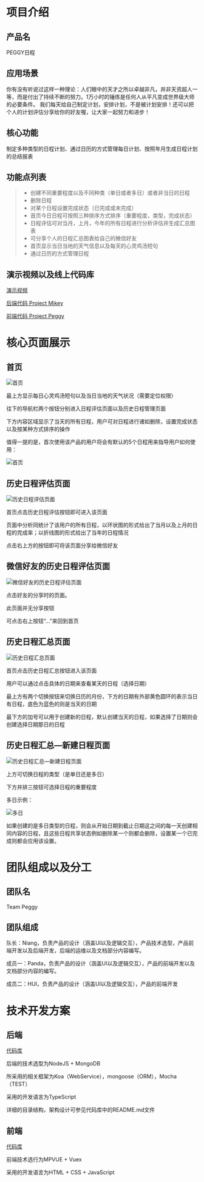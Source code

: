 # 项目介绍

## 产品名

PEGGY日程

## 应用场景

你有没有听说过这样一种理论：人们眼中的天才之所以卓越非凡，并非天资超人一等，而是付出了持续不断的努力。1万小时的锤炼是任何人从平凡变成世界级大师的必要条件。
我们每天给自己制定计划，安排计划，不是被计划安排！还可以把个人的计划评估分享给你的好友喔，让大家一起努力和进步！

## 核心功能

制定多种类型的日程计划、通过日历的方式管理每日计划、按照年月生成日程计划的总结报表

## 功能点列表

> * 创建不同重要程度以及不同种类（单日或者多日）或者非当日的日程
> * 删除日程
> * 对某个日程设置完成状态（已完成或未完成）
> * 首页今日日程可按照三种排序方式排序（重要程度，类型，完成状态）
> * 日程评估可对当月，上月，今年的所有日程进行分析评估并生成汇总图表
> * 可分享个人的日程汇总图表给自己的微信好友
> * 首页显示当日当地的天气信息以及每天的心灵鸡汤短句
> * 通过日历的方式管理日程

## 演示视频以及线上代码库
[演示视频](https://v.qq.com/x/page/l0683fp3i69.html)

[后端代码 Project Mikey](https://github.com/Lurance/Mikey)

[前端代码 Project Peggy](https://github.com/Lurance/Peggy)


# 核心页面展示

## 首页

![首页](https://raw.githubusercontent.com/Lurance/Peggy/master/demo/IMG_0296.PNG)

最上方显示每日心灵鸡汤短句以及当日当地的天气状况（需要定位权限）

往下的导航栏两个按钮分别进入日程评估页面以及历史日程管理页面

下方内容区域显示了当天的所有日程，用户可对日程进行诸如删除，设置完成状态以及按某种方式排序的操作

值得一提的是，首次使用该产品的用户将会有默认的5个日程用来指导用户如何使用：

![首页](https://raw.githubusercontent.com/Lurance/Peggy/master/demo/n.png )

## 历史日程评估页面

![历史日程评估页面](https://raw.githubusercontent.com/Lurance/Peggy/master/demo/IMG_0297.PNG)

首页点击历史日程评估按钮即可进入该页面

页面中分析同统计了该用户的所有日程，以环状图的形式给出了当月以及上月的日程的完成率；以折线图的形式给出了当年的日程情况

点击右上方的按钮即可将该页面分享给微信好友

## 微信好友的历史日程评估页面

![微信好友的历史日程评估页面](https://raw.githubusercontent.com/Lurance/Peggy/master/demo/IMG_0299.PNG)

点击好友的分享时的页面。

此页面并无分享按钮

可点击右上按钮“…”来回到首页


## 历史日程汇总页面

![历史日程汇总页面](https://raw.githubusercontent.com/Lurance/Peggy/master/demo/IMG_0300.PNG)

首页点击历史日程汇总按钮进入该页面

用户可以通过点击具体的日期来查看某天的日程（选择日期）

最上方有两个切换按钮来切换日历的月份，下方的日期有外部黄色圆环的表示当日有日程，底色为蓝色的则是当天的日期

最下方的加号可以用于创建新的日程，默认创建当天的日程，如果选择了日期则会创建选择日期那日的日程


## 历史日程汇总—新建日程页面

![历史日程汇总—新建日程页面](https://raw.githubusercontent.com/Lurance/Peggy/master/demo/IMG_0301.PNG)

上方可切换日程的类型（是单日还是多日）

下方并排三按钮可选择日程的重要程度

多日示例：

![多日](https://raw.githubusercontent.com/Lurance/Peggy/master/demo/IMG_0302.jpg)

如果创建的是多日类型的日程，则会从开始日期到截止日期这之间的每一天创建相同内容的日程，且这些日程共享状态例如删除某一个则都会删除，设置某一个已完成则都会应用该设置。



# 团队组成以及分工

## 团队名

Team Peggy

## 团队组成

队长：Niang，负责产品的设计（涵盖UI以及逻辑交互），产品技术选型，产品前端开发以及后端开发，后端的运维以及文档部分内容编写。

成员一：Panda，负责产品的设计（涵盖UI以及逻辑交互），产品的前端开发以及文档部分内容的编写。

成员二：HUI，负责产品的设计（涵盖UI以及逻辑交互），产品的前端开发


# 技术开发方案

## 后端

[代码库](https://github.com/Lurance/Mikey)

后端的技术选型为NodeJS + MongoDB

所采用的相关框架为Koa（WebService），mongoose（ORM），Mocha（TEST）

采用的开发语言为TypeScript

详细的目录结构，架构设计可参见代码库中的README.md文件

## 前端

[代码库](https://github.com/Lurance/Peggy)

前端技术选行为MPVUE + Vuex

采用的开发语言为HTML + CSS + JavaScript










